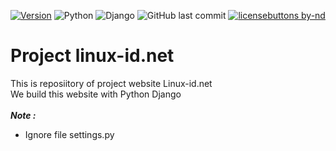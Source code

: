 [![Version](https://img.shields.io/badge/version-dev-brightgreen)](https://github.com/nimetech/linux-id)
![Python](https://img.shields.io/badge/python-3.7-blue)
![Django](https://img.shields.io/badge/django-3.0.3-blue)
![GitHub last commit](https://img.shields.io/github/last-commit/nimetech/linux-id)
[![licensebuttons by-nd](https://licensebuttons.net/l/by-nd/3.0/88x31.png)](https://creativecommons.org/licenses/by-nd/4.0)

# Project linux-id.net

This is reposiitory of project website Linux-id.net
<br>
We build this website with Python Django
<br><br>
***Note :***
- Ignore file settings.py